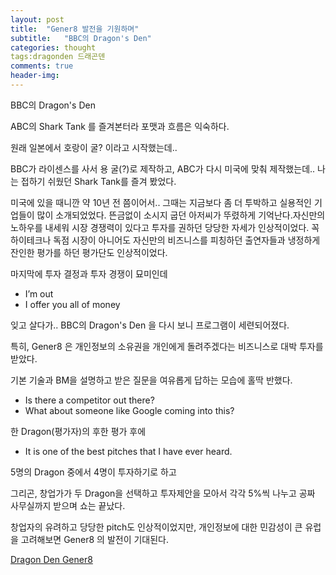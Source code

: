 ```yaml
---
layout: post
title:  "Gener8 발전을 기원하며"
subtitle:   "BBC의 Dragon's Den"
categories: thought
tags:dragonden 드래곤덴
comments: true
header-img: 
---
```


BBC의 Dragon's Den 

ABC의 Shark Tank 를 즐겨본터라 포맷과 흐름은 익숙하다.

원래 일본에서 호랑이 굴? 이라고 시작했는데..

BBC가 라이센스를 사서 용 굴(?)로 제작하고, ABC가 다시 미국에 맞춰 제작했는데.. 나는 접하기 쉬웠던 Shark Tank를 즐겨 봤었다. 

미국에 있을 때니깐 약 10년 전 쯤이어서.. 그때는 지금보다 좀 더 투박하고 실용적인 기업들이 많이 소개되었었다. 뜬금없이 소시지 굽던 아저씨가 뚜렸하게 기억난다.자신만의 노하우를 내세워 시장 경쟁력이 있다고 투자를 권하던 당당한 자세가 인상적이었다. 꼭 하이테크나 독점 시장이 아니어도 자신만의 비즈니스를 피칭하던 출연자들과 냉정하게 잔인한 평가를 하던 평가단도 인상적이었다. 

마지막에 투자 결정과 투자 경쟁이 묘미인데

 * I’m out
 * I offer you all of money

잊고 살다가.. BBC의 Dragon's Den 을 다시 보니 프로그램이 세련되어졌다.

특히, Gener8 은 개인정보의 소유권을 개인에게 돌려주겠다는 비즈니스로 대박 투자를 받았다. 

기본 기술과 BM을 설명하고 받은 질문을 여유롭게 답하는 모습에 홀딱 반했다. 

 * Is there a competitor out there? 
 * What about someone like Google coming into this? 

한 Dragon(평가자)의 후한 평가 후에 
 * It is one of the best pitches that I have ever heard. 

5명의 Dragon 중에서 4명이 투자하기로 하고 

그리곤, 창업가가 두 Dragon을 선택하고 투자제안을 모아서 각각 5%씩 나누고 공짜 사무실까지 받으며 쇼는 끝났다. 

창업자의 유려하고 당당한 pitch도 인상적이었지만, 개인정보에 대한 민감성이 큰 유럽을 고려해보면 Gener8 의 발전이 기대된다.

[Dragon Den Gener8](https://www.facebook.com/BBCOne/videos/812185226055742)
